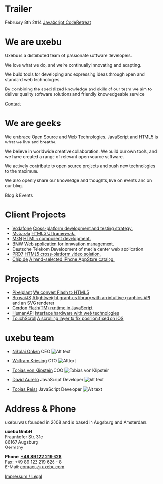 Trailer
=======

February 8th 2014
[JavaScript CodeRetreat](http://jscoderetreat.com)

We are uxebu
============

Uxebu is a distributed team of passionate software developers.

We love what we do, and we’re continually innovating and adapting.

We build tools for developing and expressing ideas through open and standard web technologies.

By combining the specialized knowledge and skills of our team we aim to deliver quality software solutions and friendly knowledgeable service.

[Contact](#contact-form)


We are geeks
============

We embrace Open Source and Web Technologies. JavaScript and HTML5 is what we live and breathe.

We believe in worldwide creative collaboration.
We build our own tools, and we have created a range of relevant open source software.

We actively contribute to open source  projects and push new technologies to the maximum.

We also openly share our knowledge and thoughts, live on events and on our blog.

[Blog & Events](http://uxebu.com/blog)


Client Projects
===============

* [Vodafone](http://developer.vodafone.com)
  [Cross-platform development and testing strategy.](http://developer.vodafone.com)
* [Motorola](http://motorola.com)
  [HTML5 UI framework.](http://motorola.com)
* [MSN](http://msn.com)
  [HTML5 component development.](http://msn.com)
* [BMW](http://bmw.com)
  [Web application for innovation management.](http://bmw.com)
* [Deutsche Telekom](http://telekom.de)
  [Development of media center web application.](http://telekom.de)
* [PRO7](http://pro7.de)
  [HTML5 cross-platform video solution.](http://pro7.de)
* [Chip.de](http://chip.de)
  [A hand-selected iPhone AppStore catalog.](http://chip.de)

Projects
====================

* [Pixelplant](https://www.pixelplant.com/)
  [We convert Flash to HTML5](https://www.pixelplant.com/)
* [BonsaiJS](http://bonsaijs.org)
  [A lightweight graphics library with an intuitive graphics API and an SVG renderer](http://bonsaijs.org)
* [Gordon](https://github.com/tobeytailor/gordon)
  [Flash(TM) runtime in JavaScript](https://github.com/tobeytailor/gordon)
* [HumanAPI](http://humanapi.org)
  [Interface hardware with web technologies](http://humanapi.org)
* [TouchScroll](http://uxebu.com/blog/2010/04/27/touchscroll-a-scrolling-layer-for-webkit-mobile)
  [A scrolling layer to fix position:fixed on iOS](http://uxebu.com/blog/2010/04/27/touchscroll-a-scrolling-layer-for-webkit-mobile)

uxebu team
==========

* [Nikolai Onken](team/onken.html)
  CEO
  ![Alt text](media/img/team/onken.jpg)

* [Wolfram Kriesing](team/kriesing.html)
  CTO
  ![Alttext](media/img/team/kriesing.jpg)

* [Tobias von Klipstein](team/klipstein.html)
  COO
  ![Tobias von Klipstein](media/img/team/klipstein.jpg)

* [David Aurelio](team/aurelio.html)
  JavaScript Developer
  ![Alt text](media/img/team/aurelio.jpg)

* [Tobias Reiss](team/reiss.html)
  JavaScript Developer
  ![Alt text](media/img/team/reiss.jpg)

Address & Phone
===============

uxebu was founded in 2008 and is based in Augsburg and Amsterdam.

**uxebu GmbH**  
Fraunhofer Str. 31e  
86167 Augsburg  
Germany

**Phone: [+49 89 122 219 626](tel:+4989122219626)**  
Fax: +49 89 122 219 626 - 8  
E-Mail: [contact @ uxebu.com](mailto:%63%6F%6E%74%61%63%74%40%75%78%65%62%75%2E%63%6F%6D)

[Impressum / Legal](/legal.html)
